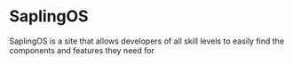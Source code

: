 # SaplingOS
SaplingOS is a site that allows developers of all skill levels to easily find the components and features they need for
